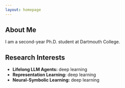 ```yaml
---
layout: homepage
---
```


## About Me

I am a second-year Ph.D. student at Dartmouth College.

## Research Interests

- **Lifelong LLM Agents:** deep learning
- **Representation Learning:** deep learning
- **Neural-Symbolic Learning:** deep learning

<!-- ## News

- **[Feb. 2020]** Our paper about incremental learning is accepted to CVPR 2020.
- **[Feb. 2020]** We will host the ACM Multimedia Asia 2020 conference in Singapore!
- **[Sept. 2019]** Our paper about few-shot learning is accepted to NeurIPS 2019.
- **[Mar. 2019]** Our paper about few-shot learning is accepted to CVPR 2019. -->

<!-- {% include_relative _includes/publications.md %} -->

<!-- {% include_relative _includes/services.md %} -->
